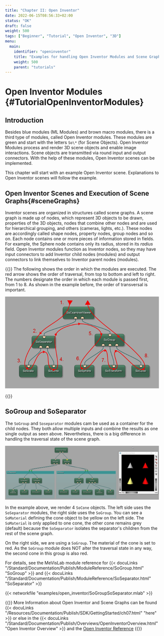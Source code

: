 ```yaml
---
title: "Chapter II: Open Inventor"
date: 2022-06-15T08:56:33+02:00
status: "OK"
draft: false
weight: 500
tags: ["Beginner", "Tutorial", "Open Inventor", "3D"]
menu: 
  main:
    identifier: "openinventor"
    title: "Examples for handling Open Inventor Modules and Scene Graphs in MeVisLab."
    weight: 500
    parent: "tutorials"
---
```


# Open Inventor Modules {#TutorialOpenInventorModules}
## Introduction

Besides blue modules (ML Modules) and brown macro modules, there is a third type of modules, called Open Inventor modules. These modules are green and start with the letters `So\*` (for Scene Objects). Open Inventor Modules process and render 3D scene objects and enable image interactions. Scene objects are transmitted via round input and output connectors. With the help of these modules, Open Inventor scenes can be implemented.

This chapter will start with an example Open Inventor scene. Explanations to Open Inventor scenes will follow the example.

## Open Inventor Scenes and Execution of Scene Graphs{#sceneGraphs}

Inventor scenes are organized in structures called scene graphs. A scene graph is made up of nodes, which represent 3D objects to be drawn, properties of the 3D objects, nodes that combine other nodes and are used for hierarchical grouping, and others (cameras, lights, etc.). These nodes are accordingly called shape nodes, property nodes, group nodes and so on. Each node contains one or more pieces of information stored in fields. For example, the Sphere node contains only its radius, stored in its *radius* field. Open Inventor modules function as Inventor nodes, so they may have input connectors to add Inventor child nodes (modules) and output connectors to link themselves to Inventor parent nodes (modules).

{{<alert class="info" caption="Open Inventor Scenes">}}
The following shows the order in which the modules are executed. The red arrow shows the order of traversal, from top to bottom and left to right. The numbers designate the order in which each module is passed first, from 1 to 8. As shown in the example before, the order of transversal is important.

![Traversing in Open Inventor](/images/tutorials/openinventor/OI1_13.png "Traversing in Open Inventor")

{{</alert>}}

## SoGroup and SoSeparator
The `SoGroup` and `Soseparator` modules cam be used as a container for the child nodes. They both allow multiple inputs and combine the results as one single output as seen above. Nevertheless, there is a big difference in handling the traversal state of the scene graph.

![SoGroup vs. SoSeparator](/images/tutorials/openinventor/SoGroup_SoSeparator.png "SoGroup vs. SoSeparator")

In the example above, we render 4 `SoCone` objects. The left side uses the `SoSeparator` modules, the right side uses the `SoGroup`. You can see a `SoMaterial` defining the cone object to be yellow on the left side. The `SoMaterial` is only applied to one cone, the other cone remains grey (default) because the `SoSeparator` isolates the separator's children from the rest of the scene graph.

On the right side, we are using a `SoGroup`. The material of the cone is set to red. As the `SoGroup` module does NOT alter the traversal state in any way, the second cone in this group is also red.

For details, see the MeVisLab module reference for {{< docuLinks "/Standard/Documentation/Publish/ModuleReference/SoGroup.html" "SoGroup" >}} and  {{< docuLinks "/Standard/Documentation/Publish/ModuleReference/SoSeparator.html" "SoSeparator" >}}

{{< networkfile "examples/open_inventor/SoGroupSoSeparator.mlab" >}}

{{<alert class="info" caption="Extra Info">}}
More Information about Open Inventor and Scene Graphs can be found {{< docuLinks "/Resources/Documentation/Publish/SDK/GettingStarted/ch07.html" "here" >}} or else in the {{< docuLinks "/Standard/Documentation/Publish/Overviews/OpenInventorOverview.html" "Open Inventor Overview" >}} and the [Open Inventor Reference](https://mevislabdownloads.mevis.de/docs/current/MeVis/ThirdParty/Documentation/Publish/OpenInventorReference/index.html)
{{</alert>}}

